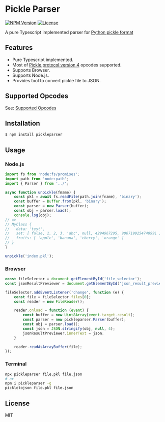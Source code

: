 # Pickle Parser
[![NPM Version](https://img.shields.io/npm/v/pickleparser?logo=npm)](https://www.npmjs.com/package/pickleparser)
[![License](https://img.shields.io/github/license/ewfian/pickleparser)](https://github.com/ewfian/pickleparser)

A pure Typescript implemented parser for [Python pickle format](https://docs.python.org/3.11/library/pickle.html)


## Features

* Pure Typescript implemented.
* Most of [Pickle protocol version 4](https://peps.python.org/pep-3154/) opcodes supported.
* Supports Browser.
* Supports Node.js.
* Provides tool to convert pickle file to JSON.

## Supported Opcodes
See: [Supported Opcodes](./SUPPORTED_OPCODES.md)

## Installation

```sh
$ npm install pickleparser
```

## Usage

### Node.js
```ts
import fs from 'node:fs/promises';
import path from 'node:path';
import { Parser } from '../';

async function unpickle(fname) {
    const pkl = await fs.readFile(path.join(fname), 'binary');
    const buffer = Buffer.from(pkl, 'binary');
    const parser = new Parser(buffer);
    const obj = parser.load();
    console.log(obj);
// => 
// MyClass {
//   data: 'test',
//   set: [ false, 1, 2, 3, 'abc', null, 4294967295, 9007199254740991 ],
//   fruits: [ 'apple', 'banana', 'cherry', 'orange' ]
// }
}

unpickle('index.pkl');
```


### Browser

```js
const fileSelector = document.getElementById('file_selector');
const jsonResultPreviewer = document.getElementById('json_result_previewer');

fileSelector.addEventListener('change', function (e) {
    const file = fileSelector.files[0];
    const reader = new FileReader();

    reader.onload = function (event) {
        const buffer = new Uint8Array(event.target.result);
        const parser = new pickleparser.Parser(buffer);
        const obj = parser.load();
        const json = JSON.stringify(obj, null, 4);
        jsonResultPreviewer.innerText = json;
    }

    reader.readAsArrayBuffer(file);
});
```

### Terminal

```bash
npx pickleparser file.pkl file.json
# or
npm i pickleparser -g
pickletojson file.pkl file.json
```


## License

MIT